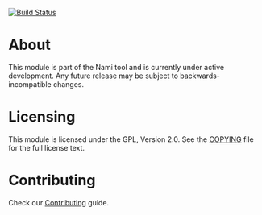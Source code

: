 [![Build Status](https://api.travis-ci.org/bitnami/nami-core.svg?branch=master)](http://travis-ci.org/bitnami/nami-core)

# About

This module is part of the Nami tool and is currently under active development. Any future release may be subject to backwards-incompatible changes.

# Licensing

This module is licensed under the GPL, Version 2.0. See the [COPYING](COPYING) file for the full license text.

# Contributing

Check our [Contributing](CONTRIBUTING.md) guide.

